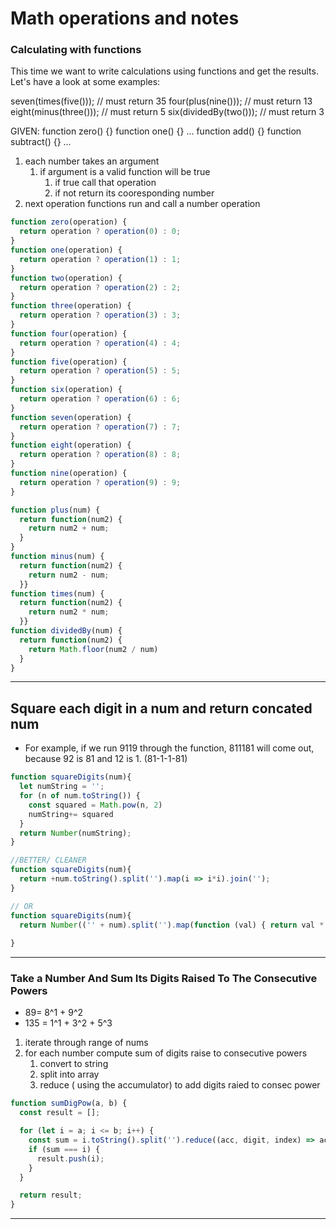 # Math operations and notes

### Calculating with functions 
This time we want to write calculations using functions and get the results. Let's have a look at some examples:

seven(times(five())); // must return 35
four(plus(nine())); // must return 13
eight(minus(three())); // must return 5
six(dividedBy(two())); // must return 3

GIVEN:
function zero() {}
function one() {}
...
function add() {}
function subtract() {}
...

1. each number takes an argument
   1. if argument is a valid function will be true
      1. if true call that operation
      2. if not return its cooresponding number
2. next operation functions run and call a number operation


```javascript
function zero(operation) {
  return operation ? operation(0) : 0; 
}
function one(operation) {
  return operation ? operation(1) : 1;
}
function two(operation) {
  return operation ? operation(2) : 2;
}
function three(operation) {
  return operation ? operation(3) : 3;
}
function four(operation) {
  return operation ? operation(4) : 4;
}
function five(operation) {
  return operation ? operation(5) : 5;
}
function six(operation) {
  return operation ? operation(6) : 6;
}
function seven(operation) {
  return operation ? operation(7) : 7;
}
function eight(operation) {
  return operation ? operation(8) : 8;
}
function nine(operation) {
  return operation ? operation(9) : 9;
}

function plus(num) {
  return function(num2) {
    return num2 + num;
  }
}
function minus(num) {
  return function(num2) {
    return num2 - num;
  }}
function times(num) {
  return function(num2) {
    return num2 * num;
  }}
function dividedBy(num) {
  return function(num2) {
    return Math.floor(num2 / num)
  }
}
```
***

## Square each digit in a num and return concated num
- For example, if we run 9119 through the function, 811181 will come out, because 92 is 81 and 12 is 1. (81-1-1-81)
  

```javascript
function squareDigits(num){
  let numString = '';
  for (n of num.toString()) {
    const squared = Math.pow(n, 2)
    numString+= squared
  }
  return Number(numString);
}

//BETTER/ CLEANER
function squareDigits(num){
  return +num.toString().split('').map(i => i*i).join('');
}

// OR
function squareDigits(num){
  return Number(('' + num).split('').map(function (val) { return val * val;}).join(''));
  
}
```
***

### Take a Number And Sum Its Digits Raised To The Consecutive Powers 
- 89= 8^1 + 9^2
- 135 = 1^1 + 3^2 + 5^3
  
1. iterate through range of nums
2. for each number compute sum of digits raise to consecutive powers
   1. convert to string
   2. split into array
   3. reduce ( using the accumulator) to add digits raied to consec power


```javascript
function sumDigPow(a, b) {
  const result = [];

  for (let i = a; i <= b; i++) {
    const sum = i.toString().split('').reduce((acc, digit, index) => acc + Math.pow(digit, index + 1), 0);
    if (sum === i) {
      result.push(i);
    }
  }

  return result;
}
```
*** 